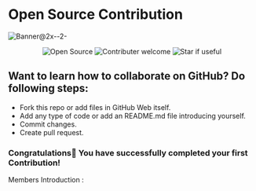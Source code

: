 # Open Source Contribution

<img alt="Banner@2x--2-" src="https://user-images.githubusercontent.com/82876741/220692969-7cd15332-fa4d-43db-ab75-4b2b87aacd91.png">

<div align="center">

![Open Source](https://img.shields.io/badge/Open%20Source-FFAE33?style=flat&logo=GitHub%20Sponsors)
![Contributer welcome](https://img.shields.io/badge/Contributions-welcome-green.svg?style=flat&logo=github)
![Star if useful](https://img.shields.io/static/v1?label=%E2%AD%90&message=If%20Useful&style=flat&color=BC4E99)

</div>

## Want to learn how to collaborate on GitHub? Do following steps:

- Fork this repo or add files in GitHub Web itself.
- Add any type of code or add an README.md file introducing yourself.
- Commit changes.
- Create pull request.

### Congratulations🥳 You have successfully completed your first Contribution!

Members Introduction : 
